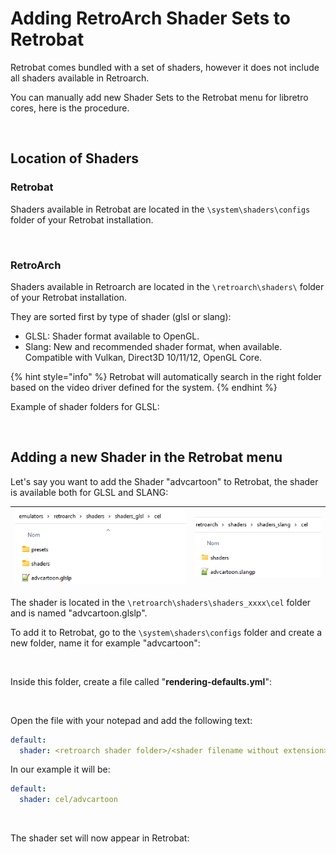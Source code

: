 # Adding RetroArch Shader Sets to Retrobat

Retrobat comes bundled with a set of shaders, however it does not include all shaders available in Retroarch.



You can manually add new Shader Sets to the Retrobat menu for libretro cores, here is the procedure.

<div align="left">

<figure><img src="https://i.imgur.com/XR6pMX0.png" alt=""><figcaption></figcaption></figure>

</div>

## Location of Shaders

### Retrobat

Shaders available in Retrobat are located in the `\system\shaders\configs` folder of your Retrobat installation.

<div align="left">

<figure><img src="https://i.imgur.com/ChxJMdd.png" alt=""><figcaption></figcaption></figure>

</div>

### RetroArch

Shaders available in Retroarch are located in the `\retroarch\shaders\` folder of your Retrobat installation.

They are sorted first by type of shader (glsl or slang):

* GLSL: Shader format available to OpenGL.
* Slang: New and recommended shader format, when available. Compatible with Vulkan, Direct3D 10/11/12, OpenGL Core.

{% hint style="info" %}
Retrobat will automatically search in the right folder based on the video driver defined for the system.
{% endhint %}

Example of shader folders for GLSL:

<div align="left">

<figure><img src="https://i.imgur.com/ijn2wYK.png" alt=""><figcaption></figcaption></figure>

</div>



## Adding a new Shader in the Retrobat menu

Let's say you want to add the Shader "advcartoon" to Retrobat, the shader is available both for GLSL and SLANG:

| ![](<../.gitbook/assets/image (18).png>) | ![](<../.gitbook/assets/image (44).png>) |
| ---------------------------------------- | ---------------------------------------- |

The shader is located in the `\retroarch\shaders\shaders_xxxx\cel` folder and is named "advcartoon.glslp".

To add it to Retrobat, go to the `\system\shaders\configs` folder and create a new folder, name it for example "advcartoon":

<div align="left">

<figure><img src="https://i.imgur.com/xkrY1en.png" alt=""><figcaption></figcaption></figure>

</div>

Inside this folder, create a file called "**rendering-defaults.yml**":

<div align="left">

<figure><img src="https://i.imgur.com/oNGcd2L.png" alt=""><figcaption></figcaption></figure>

</div>

Open the file with your notepad and add the following text:

```yaml
default:
  shader: <retroarch shader folder>/<shader filename without extension>
```

In our example it will be:

```yaml
default:
  shader: cel/advcartoon
```

<div align="left">

<figure><img src="https://i.imgur.com/uKOVcK3.png" alt=""><figcaption></figcaption></figure>

</div>

The shader set will now appear in Retrobat:

<div align="left">

<figure><img src="https://i.imgur.com/J6fPEFF.png" alt=""><figcaption></figcaption></figure>

</div>
